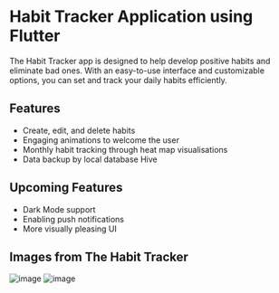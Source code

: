 # Habit Tracker Application using Flutter

The Habit Tracker app is designed to help develop positive habits and eliminate bad ones. With an easy-to-use interface and customizable options, you can set and track your daily habits efficiently.

## Features
- Create, edit, and delete habits
- Engaging animations to welcome the user
- Monthly habit tracking through heat map visualisations
- Data backup by local database Hive

## Upcoming Features
- Dark Mode support
- Enabling push notifications
- More visually pleasing UI

## Images from The Habit Tracker

![image](https://github.com/user-attachments/assets/a21d8e8e-d6d7-4450-8719-dd8e278c74a1)
![image](https://github.com/user-attachments/assets/ee00059e-e2b8-4c57-bd10-f66b6804fdee)



